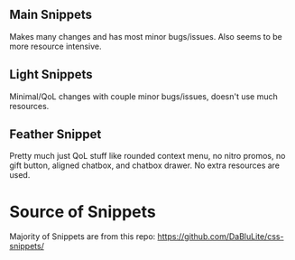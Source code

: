 ## Main Snippets
Makes many changes and has most minor bugs/issues. Also seems to be more resource intensive.

## Light Snippets
Minimal/QoL changes with couple minor bugs/issues, doesn't use much resources.

## Feather Snippet
Pretty much just QoL stuff like rounded context menu, no nitro promos, no gift button, aligned chatbox, and chatbox drawer. No extra resources are used.

# Source of Snippets
Majority of Snippets are from this repo: https://github.com/DaBluLite/css-snippets/
